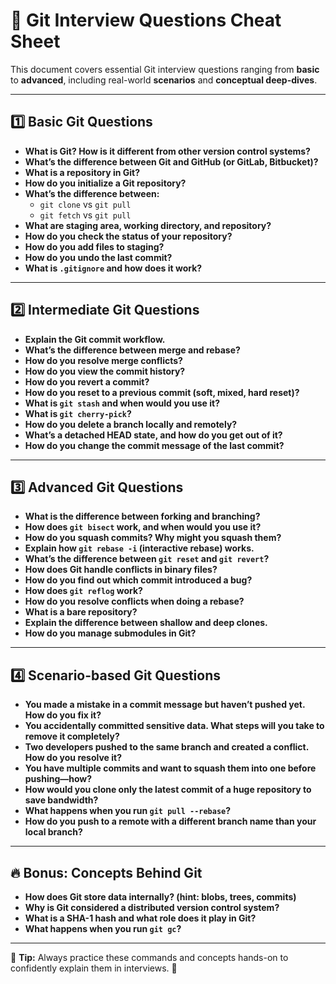 # 🚀 Git Interview Questions Cheat Sheet

This document covers essential Git interview questions ranging from **basic** to **advanced**, including real-world **scenarios** and **conceptual deep-dives**.

---

## 1️⃣ Basic Git Questions

- **What is Git? How is it different from other version control systems?**
- **What’s the difference between Git and GitHub (or GitLab, Bitbucket)?**
- **What is a repository in Git?**
- **How do you initialize a Git repository?**
- **What’s the difference between:**
  - `git clone` vs `git pull`
  - `git fetch` vs `git pull`
- **What are staging area, working directory, and repository?**
- **How do you check the status of your repository?**
- **How do you add files to staging?**
- **How do you undo the last commit?**
- **What is `.gitignore` and how does it work?**

---

## 2️⃣ Intermediate Git Questions

- **Explain the Git commit workflow.**
- **What’s the difference between merge and rebase?**
- **How do you resolve merge conflicts?**
- **How do you view the commit history?**
- **How do you revert a commit?**
- **How do you reset to a previous commit (soft, mixed, hard reset)?**
- **What is `git stash` and when would you use it?**
- **What is `git cherry-pick`?**
- **How do you delete a branch locally and remotely?**
- **What’s a detached HEAD state, and how do you get out of it?**
- **How do you change the commit message of the last commit?**

---

## 3️⃣ Advanced Git Questions

- **What is the difference between forking and branching?**
- **How does `git bisect` work, and when would you use it?**
- **How do you squash commits? Why might you squash them?**
- **Explain how `git rebase -i` (interactive rebase) works.**
- **What’s the difference between `git reset` and `git revert`?**
- **How does Git handle conflicts in binary files?**
- **How do you find out which commit introduced a bug?**
- **How does `git reflog` work?**
- **How do you resolve conflicts when doing a rebase?**
- **What is a bare repository?**
- **Explain the difference between shallow and deep clones.**
- **How do you manage submodules in Git?**

---

## 4️⃣ Scenario-based Git Questions

- **You made a mistake in a commit message but haven’t pushed yet. How do you fix it?**
- **You accidentally committed sensitive data. What steps will you take to remove it completely?**
- **Two developers pushed to the same branch and created a conflict. How do you resolve it?**
- **You have multiple commits and want to squash them into one before pushing—how?**
- **How would you clone only the latest commit of a huge repository to save bandwidth?**
- **What happens when you run `git pull --rebase`?**
- **How do you push to a remote with a different branch name than your local branch?**

---

## 🔥 Bonus: Concepts Behind Git

- **How does Git store data internally? (hint: blobs, trees, commits)**
- **Why is Git considered a distributed version control system?**
- **What is a SHA-1 hash and what role does it play in Git?**
- **What happens when you run `git gc`?**

---

📝 **Tip:** Always practice these commands and concepts hands-on to confidently explain them in interviews. 💪
